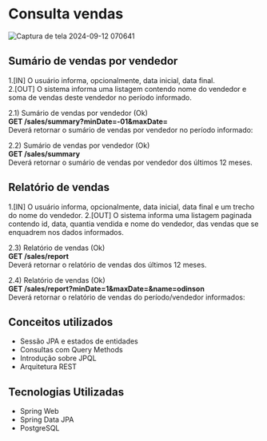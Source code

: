 # Consulta vendas 

![Captura de tela 2024-09-12 070641](https://github.com/user-attachments/assets/2e4773cd-672d-4ef8-995c-8caf3cdd4a79)

## Sumário de vendas por vendedor 
1.[IN] O usuário informa, opcionalmente, data inicial, data final. <br>
2.[OUT] O sistema informa uma listagem contendo nome do vendedor e soma de vendas deste vendedor 
no período informado.

2.1) Sumário de vendas por vendedor (Ok)<br>
**GET /sales/summary?minDate=-01&maxDate=**<br>
Deverá retornar o sumário de vendas por vendedor no período informado: 

2.2) Sumário de vendas por vendedor (Ok)<br>
**GET /sales/summary**<br>
Deverá retornar o sumário de vendas por vendedor dos últimos 12 meses.

## Relatório de vendas 
1.[IN] O usuário informa, opcionalmente, data inicial, data final e um trecho do nome do vendedor. 
2.[OUT] O sistema informa uma listagem paginada contendo id, data, quantia vendida e nome do 
 vendedor, das vendas que se enquadrem nos dados informados.

2.3) Relatório de vendas (Ok)<br>
**GET /sales/report<br>**
Deverá retornar o relatório de vendas dos últimos 12 meses. 

2.4) Relatório de vendas (Ok)<br>
**GET /sales/report?minDate=1&maxDate=&name=odinson**<br>
Deverá retornar o relatório de vendas do período/vendedor informados:

## Conceitos utilizados
- Sessão JPA e estados de entidades
- Consultas com Query Methods
- Introdução sobre JPQL
- Arquitetura REST

## Tecnologias Utilizadas
- Spring Web
- Spring Data JPA
- PostgreSQL
